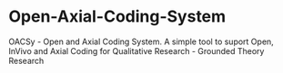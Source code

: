 # Open-Axial-Coding-System
OACSy - Open and Axial Coding System. A simple tool to suport Open, InVivo and Axial Coding for Qualitative Research - Grounded Theory Research
